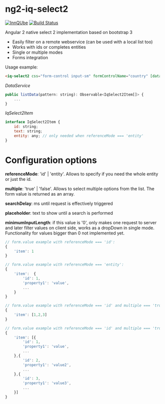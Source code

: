 # ng2-iq-select2

[![InnQUbe](http://www.innqube.com/powered-by-innqube.png)](http://www.innqube.com/)
[![Build Status](https://travis-ci.org/Innqube/ng2-iq-select2.svg?branch=master)](https://travis-ci.org/Innqube/ng2-iq-select2)

Angular 2 native select 2 implementation based on bootstrap 3

* Easily filter on a remote webservice (can be used with a local list too)
* Works with ids or completes entities
* Single or multiple modes
* Forms integration

Usage example:

```html
<iq-select2 css="form-control input-sm" formControlName="country" [dataSourceProvider]="dataService.listData" referenceMode='id' [minimumInputLength]='0' [multiple]='true' [searchDelay]="200"></iq-select2>
```

*DataService*
```javascript
public listData(pattern: string): Observable<IqSelect2Item[]> {
    ...
}
```

*IqSelect2Item*
```javascript
interface IqSelect2Item {
    id: string;
    text: string;
    entity: any; // only needed when referenceMode === 'entity'
}
```

Configuration options
=====================

**referenceMode**: 'id' | 'entity'. Allows to specify if you need the whole entity or just the id.

**multiple**: 'true' | 'false'. Allows to select multiple options from the list. The form value is returned as an array.

**searchDelay**: ms until request is effectively triggered

**placeholder**: text to show until a search is performed

**minimumInputLength**: if this value is '0', only makes one request to server and later filter values on client side, works  as a dropDown in single mode. Functionality for values bigger than 0 not implemented yet.

```javascript
// form.value example with referenceMode === 'id':
{
    'item': 1
}

// form.value example with referenceMode === 'entity':
{
    'item':  {
        'id': 1,
        'property1': 'value',
        ...
    }
}

// form.value example with referenceMode === 'id' and multiple === 'true':
{
    'item': [1,2,3]
}

// form.value example with referenceMode === 'id' and multiple === 'true':
{
    'item': [{
        'id': 1,
        'property1': 'value',
        ...
    },{
        'id': 2,
        'property1': 'value2',
        ...
    },{
        'id': 3,
        'property1': 'value3',
        ...
    }]
}

```
